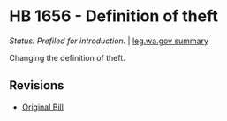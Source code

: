# HB 1656 - Definition of theft
*Status: Prefiled for introduction.* | [leg.wa.gov summary](https://app.leg.wa.gov/billsummary?BillNumber=1656&Year=2021)

Changing the definition of theft.

## Revisions
* [Original Bill](1/)